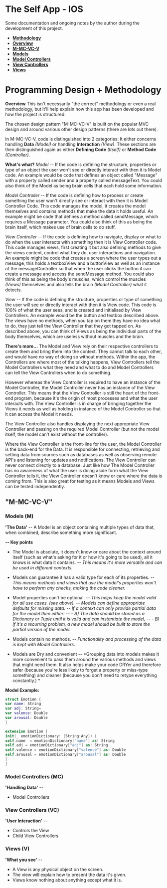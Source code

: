 

# The Self App - IOS
Some documentation and ongoing notes by the author during the development of this project.

- [**Methodology**](#programming-design--methodology)
-   [**Overview**](#programming-design--methodology)
- [**M-MC-VC-V**](#m-mc-vc-v)
- [**Models**](#models-m)
- [**Model Controllers**](#model-controllers-mc)
- [**View Controllers**](#view-controllers-vc)
- [**Views**](#views-v)

# Programming Design + Methodology
**Overview**
This isn't necessarily "the correct" methodology or even a real methodology, but it'll help explain how this app has been developed and how the project is structured.

The chosen design pattern "M-MC-VC-V" is built on the popular MVC design and around various other design patterns (there are lots out there). 

In M-MC-VC-V, code is distinguished into 2 categories: It either concerns handling **Data** *(Model)* or handling **Interaction** *(View)*. These sections are then distinguished again as either **Defining Code** *(Itself)* or **Method Code** *(Controller)*.

**What's what?**
*Model* -- If the code is defining the structure, properties or type of an object the user won't see or directly interact with then it is Model code. An example would be code that defines an object called "Message" with a property called sender and a property called messageText. You could also think of the Model as being brain cells that each hold some information.

*Model Controller* -- If the code is defining how to process or create something the user won't directly see or interact with then it is Model Controller Code. This code manages the model, it creates the model themselves and contains methods that make the data it holds useful. An example might be code that defines a method called sendMessage, which requires a Message parameter. You could also think of this as being the brain itself, which makes use of brain cells to do stuff.

*View Controller* -- If the code is defining how to navigate, display or what to do when the user interacts with something then it is View Controller code. This code manages views, first creating it but also defining methods to give the views content, control what they do, user interactions and navigation. An example might be code that creates a screen where the user types out a message, this holds a textboxView and a buttonView as well as an instance of the messageController so that when the user clicks the button it can create a message and access the sendMessage method. You could also think of this as being the body's muscles, which control the muscles *(Views)* themselves and also tells the brain *(Model Controller)* what it detects.

*View* --  If the code is defining the structure, properties or type of something the user will see or directly interact with then it is View code. This code is 100% of what the user sees, and is created and initialised by View Controllers. An example would be the button and textbox described above. The views have no methods, when you tap on them they have no idea what to do, they just tell the View Controller that they got tapped on. As described above, you can think of Views as being the individual parts of the body themselves, which are useless without muscles and the brain.

**There's more...**
The Model and View rely on their respective controllers to create them and bring them into the context. They cannot talk to each other, and would have no way of doing so without methods. Within the app, the Controllers are where most of the talking happens, View Controllers tell the Model Controllers what they need and what to do and Model Controllers can tell the View Controllers when to do something.

However whereas the View Controller is required to have an instance of the Model Controller, the Model Controller never has an instance of the View Controller. This means that the View Controller is still the heart of the front-end program, because it's the origin of most processes and what the user interacts with. The View Controller is in charge of bringing together the Views it needs as well as holding in instance of the Model Controller so that it can access the Model it needs.

The View Controller also handles displaying the next appropriate View Controller and passing on the required Model Controller (but not the model itself, the model can't exist without the controller).

Where the View Controller is the front-line for the user, the Model Controller is the back-end for the Data. It is responsible for connecting, retrieving and setting data from sources such as databases as well as observing remote API's and listening for updates and notifications. The View Controller can never connect directly to a database. Just like how The Model Controller has no awareness of what the user is doing aside form what the View Controller tells it, the View Controller doesn't know or care where the data is coming from. This is also great for testing as it means Models and Views can be tested independently.



## "M-MC-VC-V"

### Models (M)
**'The Data'** -- A Model is an object containing multiple types of data that, when combined, describe something more significant.

**-- Key points**
- The Model is absolute, it doesn't know or care about the context around itself (such as what's asking for it or how it's going to be used), all it knows is what data it contains.
-- *This means it's more versatile and can be used in different contexts.*

- Models can guarantee it has a valid type for each of its properties.
-- *This means methods and views that use the model's properties won't have to perform any checks, making the code cleaner.*

- Model properties can't be optional.
-- *This helps keep the model valid for all use cases. (see above).*
-- *Models can define appropriate defaults for missing data.*
-- *If a context can only provide partial data for the model then either:
-- -  A) The data should be stored as a Dictionary or Tuple until it is valid and can instantiate the model, 
-- - B) If it's a recurring problem, a new model should be built to store the partial version of the model.*

- Models contain no methods.
-- *Functionality and processing of the data is kept with Model Controllers.*

- Models are Dry and convenient
-- *Grouping data into models makes it more convenient to pass them around the various methods and views that might need them. It also helps make your code DRYer and therefore safer (because you're less likely to forget a property or miss-type something) and cleaner (because you don't need to retype everything constantly.) *


**Model Example:**
```swift
struct Emotion {
var name: String
var adj: String=
var valence: Double
var arousal: Double
}

extension Emotion {
init(_ emotionDictionary: [String:Any]) {
self.name  = emotionDictionary["name"] as! String
self.adj = emotionDictionary["adj"] as! String
self.valence = emotionDictionary["valence"] as! Double
self.arousal = emotionDictionary["arousal"] as! Double
}
}
```

### Model Controllers (MC)
**'Handling Data'** --
- Model Controllers

### View Controllers (VC)
**'User Interaction'** -- 
- Controls the View
- Child View Controllers

### Views (V)
**'What you see'** -- 
- A View is any physical object on the screen.
- The view will explain how to present the data it's given.
- Views know nothing about anything except what it is.
